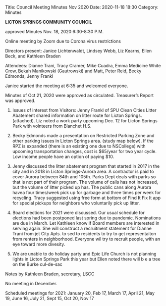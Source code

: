 Title: Council Meeting Minutes Nov 2020
Date: 2020-11-18 18:30
Category: Minutes


**LICTON SPRINGS COMMUNITY COUNCIL**

approved Minutes Nov. 18, 2020 6:30-8:30 P.M.

Online meeting by Zoom due to Corona virus restrictions

Directors present: Janice Lichtenwaldt, Lindsey Webb, Liz Kearns, Ellen Beck, and Kathleen Braden

Attendees: Dianne Trani, Tracy Cramer, Mike Cuadra, Emma Medicine White Crow, Bekah Manikowski (Gautrowski) and Matt, Peter Reid, Becky Edmonds, Jenny Frankl

Janice started the meeting at 6:35 and welcomed everyone.  

Minutes of Oct 21, 2020 were approved as circulated.  Treasurer’s Report was approved. 

1. Issues of interest from Visitors: Jenny Frankl of SPU Clean Cities Litter Abatement shared information on litter route for Licton Springs. (attached).  Liz noted a work party upcoming Dec. 12 for Licton Springs Park with volnteers from Blanchet H.S.

2. Becky Edmonds made a presentation on Restricted Parking Zone and other parking issues in Licton Springs area. (study map below). If the RPZ is expanded (there is an existing one due to NSCollege) with upcoming transportation changes, cost is $65/year for two year cycle.  Low income people have an option of paying $10.

3. Jenny discussed the litter abatement program that started in 2017 in the city and in 2018 in Licton Springs-Aurora area.  A contractor is paid to cover Aurora between 84th and 105th.  Parks Dept deals with parks so that is not part of their program.  The volume of calls has not increased, but the volume of litter picked up has. The public cans along Aurora havea four times/week pick up for garbage and three times per week for recycling. Tracy suggested using free form at bottom of Find It Fix It app for special pickups for neighbors who voluntarily pick up litter.

4. Board elections for 2021 were discussed. Our usual schedule for elections had been postponed last spring due to pandemic.  Nominations are due in March.  Let Kathleen know if Board members are interested in serving again.  She will construct a recruitment statement for Dianne Trani from jet City Apts. to sed to residents to try to get representaiton from renters in neighborhood.  Everyone wil try to recruit people, with an eye toward more divesity.

5. We are unable to do holiday party and Epic Life Church is not planning lights in Licton Springs Park this year but Ellen noted there will b e a tree on the Burke cul-de-sac

Notes by Kathleen Braden, secretary, LSCC

No meeting in December.

Scheduled meetings for 2021: January 20, Feb 17, March 17, April 21, May 19, June 16, July 21, Sept 15, Oct 20, Nov 17
